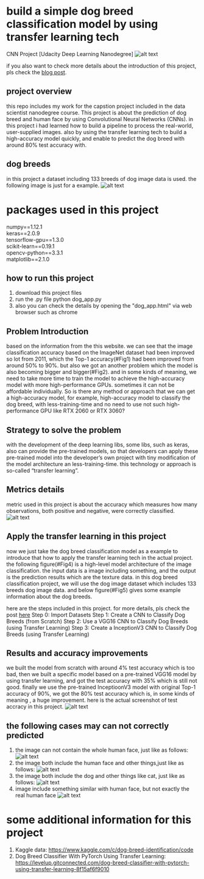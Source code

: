 # build a simple dog breed classification model by using transfer learning tech
CNN Project [Udacity Deep Learning Nanodegree]
![alt text](/images/Head_image.jpeg "mess-labels")

if you also want to check more details about the introduction of this project, pls check the [blog post](https://medium.com/@jobhunthanz/build-a-simple-dog-breed-classification-model-by-using-transfer-learning-tech-fb600328f02c).


## project overview
this repo includes my work for the capstion project included in the data scientist nanodegree course. This project is about the prediction of dog breed and human face by using Convolutional Neural Networks (CNNs). in this project i had learned how to build a pipeline to process the real-world, user-supplied images. also by using the transfer learning tech to build a high-accuracy model quickly, and enable to predict the dog breed with around 80% test accuracy with.

## dog breeds 
in this project a dataset including 133 breeds of dog image data is used. the following image is just for a example.
![alt text](/images/dog_breed_examples.png "mess-labels")

# packages used in this project
numpy==1.12.1  \
keras==2.0.9 \
tensorflow-gpu==1.3.0 \
scikit-learn==0.19.1 \
opencv-python==3.3.1 \
matplotlib==2.1.0 

## how to run this project
1) download this project files
2) run the .py file
  python dog_app.py
3) also you can check the details by opening the "dog_app.html" via web browser such as chrome


## Problem Introduction
based on the information from the this website. we can see that the image classification accuracy based on the ImageNet dataset had been improved so lot from 2011, which the Top-1 accuracy(#Fig1) had been improved from around 50% to 90%. but also we got an another problem which the model is also becoming bigger and bigger(#Fig2). and in some kinds of meaning, we need to take more time to train the model to achieve the high-accuracy model with more high-performance GPUs. sometimes it can not be affordable individually. So is there any method or approach that we can get a high-accuracy model, for example, high-accuracy model to classify the dog breed, with less-training-time and no need to use not such high-performance GPU like RTX 2060 or RTX 3060?

## Strategy to solve the problem
with the development of the deep learning libs, some libs, such as keras, also can provide the pre-trained models, so that developers can apply these pre-trained model into the developer’s own project with tiny modification of the model architecture an less-training-time. this technology or approach is so-called “transfer learning”.

## Metrics details
metric used in this project is about the accuracy which measures how many observations, both positive and negative, were correctly classified. 
![alt text](/images/accuracy.png "mess-labels")

## Apply the transfer learning in this project
now we just take the dog breed classification model as a example to introduce that how to apply the transfer learning tech in the actual project.
the following figure(#Fig4) is a high-level model architecture of the image classification. the input data is a image including something, and the output is the prediction results which are the texture data.
in this dog breed classification project, we will use the dog image dataset which includes 133 breeds dog image data. and below figure(#Fig5) gives some example information about the dog breeds.

here are the steps included in this project. for more details, pls check the post [here](https://medium.com/@jobhunthanz/build-a-simple-dog-breed-classification-model-by-using-transfer-learning-tech-fb600328f02c)
Step 0: Import Datasets
Step 1: Create a CNN to Classify Dog Breeds (from Scratch)
Step 2: Use a VGG16 CNN to Classify Dog Breeds (using Transfer Learning)
Step 3: Create a InceptionV3 CNN to Classify Dog Breeds (using Transfer Learning)


## Results and accuracy improvements
we built the model from scratch with around 4% test accuracy which is too bad, then we built a specific model based on a pre-trained VGG16 model by using transfer learning, and got the test accuracy with 35% which is still not good. finally we use the pre-trained InceptioonV3 model with original Top-1 accuracy of 90%, we got the 80% test accuracy which is, in some kinds of meaning , a huge improvement. here is the actual screenshot of test accracy in this project.
 ![alt text](/images/final_test_accuracy.png) 

## the following cases may can not correctly predicted
  1) the image can not contain the whole human face, just like as follows:
   ![alt text](/test_images/human_1.jpg "mess-labels")
  2) the image both include the human face and other things,just like as follows:
   ![alt text](/test_images/dog_human_1.jpeg "mess-labels")
  3) the image both include the dog and other things like cat, just like as follows:
  ![alt text](/test_images/cat_dog_1.jpeg "mess-labels")
  4) image include something similar with human face, but not exactly the real human face
  ![alt text](/test_images/human_2.png "mess-labels")

# some additional information for this project
1) Kaggle data: https://www.kaggle.com/c/dog-breed-identification/code
2) Dog Breed Classifier With PyTorch Using Transfer Learning: 
	https://levelup.gitconnected.com/dog-breed-classifier-with-pytorch-using-transfer-learning-8f15af6f9010
